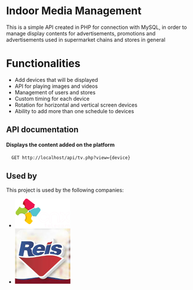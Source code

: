 
# Indoor Media Management

This is a simple API created in PHP for connection with MySQL, in order to manage display contents for advertisements, promotions and advertisements used in supermarket chains and stores in general

# Functionalities

- Add devices that will be displayed
- API for playing images and videos
- Management of users and stores
- Custom timing for each device
- Rotation for horizontal and vertical screen devices
- Ability to add more than one schedule to devices




## API documentation

#### Displays the content added on the platform

```http
  GET http://localhost/api/tv.php?view={device}
```


## Used by

This project is used by the following companies:

- <a href="http://cnx.net.br/"><img src="https://raw.githubusercontent.com/luancyrne/GerenciadoorindoorAPI/master/whiteLogo.png" width="150"></a>
- <a href="http://supreis.com.br/"><img src="https://github.com/luancyrne/GerenciadoorindoorAPI/blob/master/download.jpeg" width="150"></a>

